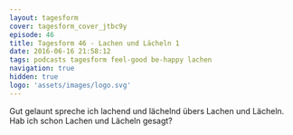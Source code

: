 ```yaml
---
layout: tagesform
cover: tagesform_cover_jtbc9y
episode: 46
title: Tagesform 46 - Lachen und Lächeln 1
date: 2016-06-16 21:58:12
tags: podcasts tagesform feel-good be-happy lachen
navigation: true
hidden: true
logo: 'assets/images/logo.svg'
---
```


Gut gelaunt spreche ich lachend und lächelnd übers Lachen und Lächeln.
Hab ich schon Lachen und Lächeln gesagt? 
